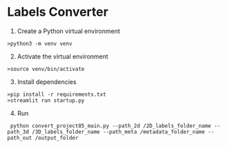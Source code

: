 # Labels Converter

1. Create a Python virtual environment
```commandline
>python3 -m venv venv
```
2. Activate the virtual environment
```commandline
>source venv/bin/activate
```
3. Install dependencies
```commandline
>pip install -r requirements.txt
>streamlit run startup.py
```
4. Run
```commandline
 python convert_project85_main.py --path_2d /2D_labels_folder_name --path_3d /3D_labels_folder_name --path_meta /metadata_folder_name --path_out /output_folder
```